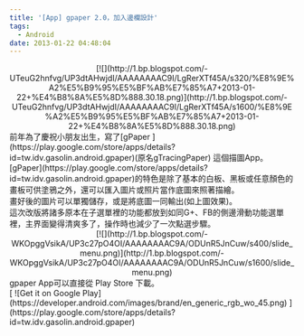 ```yaml
---
title: '[App] gpaper 2.0，加入邊欄設計'
tags:
  - Android
date: 2013-01-22 04:48:04
---
```


<div class="separator" style="clear: both; text-align: center;">[![](http://1.bp.blogspot.com/-UTeuG2hnfvg/UP3dtAHwjdI/AAAAAAAAC9I/LgRerXTf45A/s320/%E8%9E%A2%E5%B9%95%E5%BF%AB%E7%85%A7+2013-01-22+%E4%B8%8A%E5%8D%888.30.18.png)](http://1.bp.blogspot.com/-UTeuG2hnfvg/UP3dtAHwjdI/AAAAAAAAC9I/LgRerXTf45A/s1600/%E8%9E%A2%E5%B9%95%E5%BF%AB%E7%85%A7+2013-01-22+%E4%B8%8A%E5%8D%888.30.18.png)</div><div class="separator" style="clear: both; text-align: center;">
</div><div class="separator" style="clear: both; text-align: left;">前年為了慶祝小朋友出生，寫了[gPaper ](https://play.google.com/store/apps/details?id=tw.idv.gasolin.android.gpaper)(原名gTracingPaper) 這個描圖App。</div><div class="separator" style="clear: both; text-align: left;">
</div><div class="separator" style="clear: both; text-align: left;">[gPaper](https://play.google.com/store/apps/details?id=tw.idv.gasolin.android.gpaper)的特色是除了基本的白板、黑板或任意顏色的畫板可供塗鴉之外，還可以匯入圖片或照片當作底圖來照著描繪。</div><div class="separator" style="clear: both; text-align: left;">
</div><div class="separator" style="clear: both; text-align: left;">畫好後的圖片可以單獨儲存，或是將底圖一同輸出(如上圖效果)。</div><div class="separator" style="clear: both; text-align: left;">
</div>這次改版將諸多原本在子選單裡的功能都放到如同G+、FB的側邊滑動功能選單裡，主界面變得清爽多了，操作時也減少了一次點選步驟。
<div class="separator" style="clear: both; text-align: center;">[![](http://1.bp.blogspot.com/-WKOpggVsikA/UP3c27pO4OI/AAAAAAAAC9A/ODUnR5JnCuw/s400/slide_menu.png)](http://1.bp.blogspot.com/-WKOpggVsikA/UP3c27pO4OI/AAAAAAAAC9A/ODUnR5JnCuw/s1600/slide_menu.png)</div><div class="separator" style="clear: both; text-align: left;">gpaper App可以直接從 Play Store 下載。</div>[
![Get it on Google Play](https://developer.android.com/images/brand/en_generic_rgb_wo_45.png)
](https://play.google.com/store/apps/details?id=tw.idv.gasolin.android.gpaper)